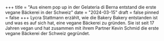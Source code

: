 +++
title = "Aus einem pop up in der Gelateria di Berna entstand die erste vegane Bäckerei in der Schweiz"
date = "2024-03-15"
draft = false
pinned = false
+++
Lycra Stattmann erzählt, wie die Bakery Bakery entstanden ist und was es auf sich hat, eine vegane Bäckerei zu gründen. Sie ist seit 17 Jahren vegan und hat zusammen mit ihrem Partner Kevin Schmid die erste vegane Bäckerei der Schweiz gegründet.